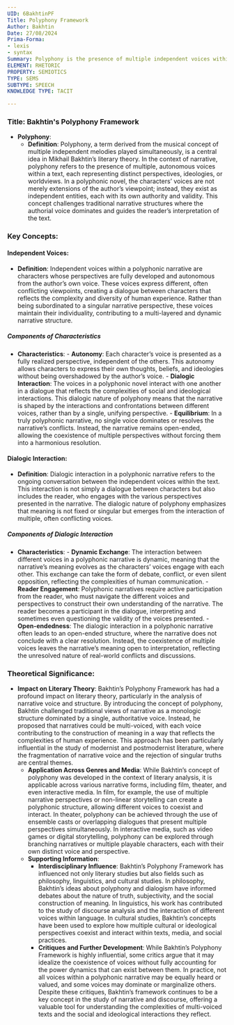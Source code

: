 ```yaml
---
UID: 6BakhtinPF
Title: Polyphony Framework
Author: Bakhtin
Date: 27/08/2024
Prima-Forma:
- lexis
- syntax
Summary: Polyphony is the presence of multiple independent voices within the text.
ELEMENT: RHETORIC
PROPERTY: SEMIOTICS
TYPE: SEMS
SUBTYPE: SPEECH
KNOWLEDGE TYPE: TACIT

---
```

### Title: **Bakhtin's Polyphony Framework**

- **Polyphony**:
  - **Definition**: Polyphony, a term derived from the musical concept of multiple independent melodies played simultaneously, is a central idea in Mikhail Bakhtin’s literary theory. In the context of narrative, polyphony refers to the presence of multiple, autonomous voices within a text, each representing distinct perspectives, ideologies, or worldviews. In a polyphonic novel, the characters’ voices are not merely extensions of the author’s viewpoint; instead, they exist as independent entities, each with its own authority and validity. This concept challenges traditional narrative structures where the authorial voice dominates and guides the reader’s interpretation of the text.

### **Key Concepts**:

#### **Independent Voices**:
  - **Definition**: Independent voices within a polyphonic narrative are characters whose perspectives are fully developed and autonomous from the author’s own voice. These voices express different, often conflicting viewpoints, creating a dialogue between characters that reflects the complexity and diversity of human experience. Rather than being subordinated to a singular narrative perspective, these voices maintain their individuality, contributing to a multi-layered and dynamic narrative structure.

##### **Components of Characteristics**
  - **Characteristics**:
        - **Autonomy**: Each character’s voice is presented as a fully realized perspective, independent of the others. This autonomy allows characters to express their own thoughts, beliefs, and ideologies without being overshadowed by the author’s voice.
        - **Dialogic Interaction**: The voices in a polyphonic novel interact with one another in a dialogue that reflects the complexities of social and ideological interactions. This dialogic nature of polyphony means that the narrative is shaped by the interactions and confrontations between different voices, rather than by a single, unifying perspective.
        - **Equilibrium**: In a truly polyphonic narrative, no single voice dominates or resolves the narrative’s conflicts. Instead, the narrative remains open-ended, allowing the coexistence of multiple perspectives without forcing them into a harmonious resolution.
  

#### **Dialogic Interaction**:
  - **Definition**: Dialogic interaction in a polyphonic narrative refers to the ongoing conversation between the independent voices within the text. This interaction is not simply a dialogue between characters but also includes the reader, who engages with the various perspectives presented in the narrative. The dialogic nature of polyphony emphasizes that meaning is not fixed or singular but emerges from the interaction of multiple, often conflicting voices.

##### **Components of Dialogic Interaction**
  - **Characteristics**:
        - **Dynamic Exchange**: The interaction between different voices in a polyphonic narrative is dynamic, meaning that the narrative’s meaning evolves as the characters’ voices engage with each other. This exchange can take the form of debate, conflict, or even silent opposition, reflecting the complexities of human communication.
        - **Reader Engagement**: Polyphonic narratives require active participation from the reader, who must navigate the different voices and perspectives to construct their own understanding of the narrative. The reader becomes a participant in the dialogue, interpreting and sometimes even questioning the validity of the voices presented.
        - **Open-endedness**: The dialogic interaction in a polyphonic narrative often leads to an open-ended structure, where the narrative does not conclude with a clear resolution. Instead, the coexistence of multiple voices leaves the narrative’s meaning open to interpretation, reflecting the unresolved nature of real-world conflicts and discussions.
      
### **Theoretical Significance**:
  - **Impact on Literary Theory**: Bakhtin’s Polyphony Framework has had a profound impact on literary theory, particularly in the analysis of narrative voice and structure. By introducing the concept of polyphony, Bakhtin challenged traditional views of narrative as a monologic structure dominated by a single, authoritative voice. Instead, he proposed that narratives could be multi-voiced, with each voice contributing to the construction of meaning in a way that reflects the complexities of human experience. This approach has been particularly influential in the study of modernist and postmodernist literature, where the fragmentation of narrative voice and the rejection of singular truths are central themes.
    - **Application Across Genres and Media**: While Bakhtin’s concept of polyphony was developed in the context of literary analysis, it is applicable across various narrative forms, including film, theater, and even interactive media. In film, for example, the use of multiple narrative perspectives or non-linear storytelling can create a polyphonic structure, allowing different voices to coexist and interact. In theater, polyphony can be achieved through the use of ensemble casts or overlapping dialogues that present multiple perspectives simultaneously. In interactive media, such as video games or digital storytelling, polyphony can be explored through branching narratives or multiple playable characters, each with their own distinct voice and perspective.
    - **Supporting Information**:
      - **Interdisciplinary Influence**: Bakhtin’s Polyphony Framework has influenced not only literary studies but also fields such as philosophy, linguistics, and cultural studies. In philosophy, Bakhtin’s ideas about polyphony and dialogism have informed debates about the nature of truth, subjectivity, and the social construction of meaning. In linguistics, his work has contributed to the study of discourse analysis and the interaction of different voices within language. In cultural studies, Bakhtin’s concepts have been used to explore how multiple cultural or ideological perspectives coexist and interact within texts, media, and social practices.
      - **Critiques and Further Development**: While Bakhtin’s Polyphony Framework is highly influential, some critics argue that it may idealize the coexistence of voices without fully accounting for the power dynamics that can exist between them. In practice, not all voices within a polyphonic narrative may be equally heard or valued, and some voices may dominate or marginalize others. Despite these critiques, Bakhtin’s framework continues to be a key concept in the study of narrative and discourse, offering a valuable tool for understanding the complexities of multi-voiced texts and the social and ideological interactions they reflect.